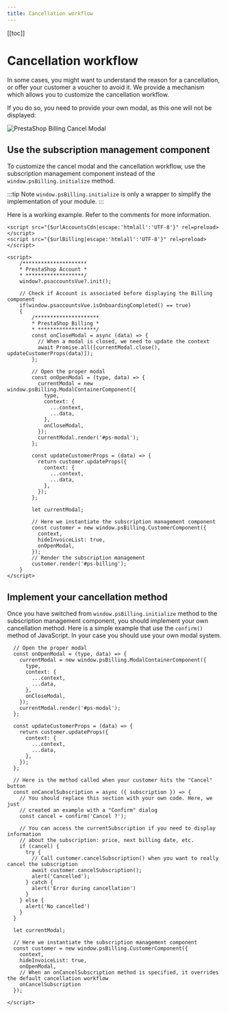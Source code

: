 ```yaml
---
title: Cancellation workflow
---
```


[[toc]]

# Cancellation workflow

In some cases, you might want to understand the reason for a cancellation, or offer your customer a voucher to avoid it. We provide a mechanism which allows you to customize the cancellation workflow.

If you do so, you need to provide your own modal, as this one will not be displayed:

![PrestaShop Billing Cancel Modal](/assets/images/billing/ps_billing_cancel_modal.png)

## Use the subscription management component

To customize the cancel modal and the cancellation workflow, use the subscription management component instead of the `window.psBilling.initialize` method.

:::tip Note
`window.psBilling.initialize` is only a wrapper to simplify the implementation of your module.
:::

Here is a working example. Refer to the comments for more information.

```html{16-52}
<script src="{$urlAccountsCdn|escape:'htmlall':'UTF-8'}" rel=preload></script>
<script src="{$urlBilling|escape:'htmlall':'UTF-8'}" rel=preload></script>

<script>
    /*********************
    * PrestaShop Account *
    * *******************/
    window?.psaccountsVue?.init();

    // Check if Account is associated before displaying the Billing component
    if(window.psaccountsVue.isOnboardingCompleted() == true)
    {
        /*********************
        * PrestaShop Billing *
        * *******************/
        const onCloseModal = async (data) => {
          // When a modal is closed, we need to update the context
          await Promise.all([currentModal.close(), updateCustomerProps(data)]);
        };

        // Open the proper modal
        const onOpenModal = (type, data) => {
          currentModal = new window.psBilling.ModalContainerComponent({
            type,
            context: {
              ...context,
              ...data,
            },
            onCloseModal,
          });
          currentModal.render('#ps-modal');
        };

        const updateCustomerProps = (data) => {
          return customer.updateProps({
            context: {
              ...context,
              ...data,
            },
          });
        };

        let currentModal;

        // Here we instantiate the subscription management component
        const customer = new window.psBilling.CustomerComponent({
          context,
          hideInvoiceList: true,
          onOpenModal,
        });
        // Render the subscription management
        customer.render('#ps-billing');
    } 
</script>
```

## Implement your cancellation method

Once you have switched from `window.psBilling.initialize` method to the subscription management component, you should implement your own cancellation method. Here is a simple example that use the `confirm()` method of JavaScript. In your case you should use your own modal system.

```javascript{23-42,51-52}
  // Open the proper modal
  const onOpenModal = (type, data) => {
    currentModal = new window.psBilling.ModalContainerComponent({
      type,
      context: {
        ...context,
        ...data,
      },
      onCloseModal,
    });
    currentModal.render('#ps-modal');
  };

  const updateCustomerProps = (data) => {
    return customer.updateProps({
      context: {
        ...context,
        ...data,
      },
    });
  };

  // Here is the method called when your customer hits the "Cancel" button
  const onCancelSubscription = async ({ subscription }) => {
    // You should replace this section with your own code. Here, we just
    // created an example with a "Confirm" dialog
    const cancel = confirm('Cancel ?');

    // You can access the currentSubscription if you need to display information
    // about the subscription: price, next billing date, etc.
    if (cancel) {
      try {
        // Call customer.cancelSubscription() when you want to really cancel the subscription
        await customer.cancelSubscription();
        alert('Cancelled');
      } catch {
        alert('Error during cancellation')
      }
    } else {
      alert('No cancelled')
    }
  }

  let currentModal;

  // Here we instantiate the subscription management component
  const customer = new window.psBilling.CustomerComponent({
    context,
    hideInvoiceList: true,
    onOpenModal,
    // When an onCancelSubscription method is specified, it overrides the default cancellation workflow
    onCancelSubscription
  });

</script>
```